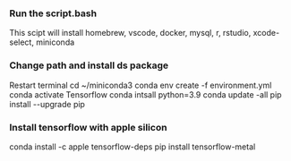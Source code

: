 ### Run the script.bash
This scipt will install homebrew, vscode, docker, mysql, r, rstudio, xcode-select, miniconda
### Change path and install ds package 
Restart terminal
cd ~/miniconda3
conda env create -f environment.yml
conda activate Tensorflow
conda intsall python=3.9
conda update -all
pip install --upgrade pip
### Install tensorflow with apple silicon
conda install -c apple tensorflow-deps
pip install tensorflow-metal

